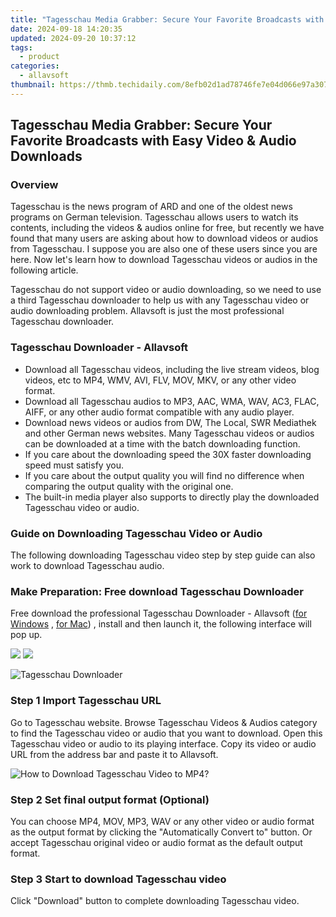 ```yaml
---
title: "Tagesschau Media Grabber: Secure Your Favorite Broadcasts with Easy Video & Audio Downloads"
date: 2024-09-18 14:20:35
updated: 2024-09-20 10:37:12
tags:
  - product
categories:
  - allavsoft
thumbnail: https://thmb.techidaily.com/8efb02d1ad78746fe7e04d066e97a30754c0040bd1d393f4b6d528ffbc9df6b1.jpg
---
```


## Tagesschau Media Grabber: Secure Your Favorite Broadcasts with Easy Video & Audio Downloads

### Overview

Tagesschau is the news program of ARD and one of the oldest news programs on German television. Tagesschau allows users to watch its contents, including the videos & audios online for free, but recently we have found that many users are asking about how to download videos or audios from Tagesschau. I suppose you are also one of these users since you are here. Now let's learn how to download Tagesschau videos or audios in the following article.

Tagesschau do not support video or audio downloading, so we need to use a third Tagesschau downloader to help us with any Tagesschau video or audio downloading problem. Allavsoft is just the most professional Tagesschau downloader.

### Tagesschau Downloader - Allavsoft

* Download all Tagesschau videos, including the live stream videos, blog videos, etc to MP4, WMV, AVI, FLV, MOV, MKV, or any other video format.
* Download all Tagesschau audios to MP3, AAC, WMA, WAV, AC3, FLAC, AIFF, or any other audio format compatible with any audio player.
* Download news videos or audios from DW, The Local, SWR Mediathek and other German news websites. Many Tagesschau videos or audios can be downloaded at a time with the batch downloading function.
* If you care about the downloading speed the 30X faster downloading speed must satisfy you.
* If you care about the output quality you will find no difference when comparing the output quality with the original one.
* The built-in media player also supports to directly play the downloaded Tagesschau video or audio.

### Guide on Downloading Tagesschau Video or Audio

The following downloading Tagesschau video step by step guide can also work to download Tagesschau audio.

### Make Preparation: Free download Tagesschau Downloader

Free download the professional Tagesschau Downloader - Allavsoft ([for Windows](https://tools.techidaily.com/allavsoft/products/) , [for Mac](https://tools.techidaily.com/allavsoft/products/)) , install and then launch it, the following interface will pop up.

[![](https://www.allavsoft.com/how-to/../images/how-to/free-download-win.jpg)](https://tools.techidaily.com/allavsoft/products/) [![](https://www.allavsoft.com/how-to/../images/how-to/free-download-mac.jpg)](https://tools.techidaily.com/allavsoft/products/)

![Tagesschau Downloader](https://www.allavsoft.com/how-to/../images/allavsoft/screen-shot-600.jpg)

### Step 1 Import Tagesschau URL

Go to Tagesschau website. Browse Tagesschau Videos & Audios category to find the Tagesschau video or audio that you want to download. Open this Tagesschau video or audio to its playing interface. Copy its video or audio URL from the address bar and paste it to Allavsoft.

![How to Download Tagesschau Video to MP4?](https://www.allavsoft.com/how-to/../images/how-to/download-rtmp-video/download-rtmp-video.jpg)

### Step 2 Set final output format (Optional)

You can choose MP4, MOV, MP3, WAV or any other video or audio format as the output format by clicking the "Automatically Convert to" button. Or accept Tagesschau original video or audio format as the default output format.

### Step 3 Start to download Tagesschau video

Click "Download" button to complete downloading Tagesschau video.

<ins class="adsbygoogle"
     style="display:block"
     data-ad-format="autorelaxed"
     data-ad-client="ca-pub-7571918770474297"
     data-ad-slot="1223367746"></ins>



<ins class="adsbygoogle"
     style="display:block"
     data-ad-client="ca-pub-7571918770474297"
     data-ad-slot="8358498916"
     data-ad-format="auto"
     data-full-width-responsive="true"></ins>
